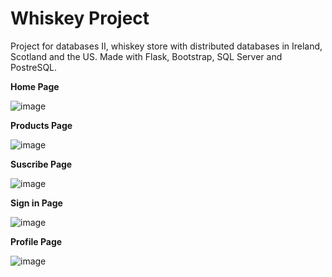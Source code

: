 # Whiskey Project
 Project for databases II, whiskey store with distributed databases in Ireland, Scotland and the US. Made with Flask, Bootstrap, SQL Server and PostreSQL.

**Home Page**

![image](https://user-images.githubusercontent.com/69733418/175338553-d76d0e02-4475-478c-a2b3-7e1ace375b8b.png)


**Products Page**

![image](https://user-images.githubusercontent.com/69733418/175338714-9c391230-0385-4d90-abe0-86b2c2dbaf2e.png)


**Suscribe Page**

![image](https://user-images.githubusercontent.com/69733418/175338808-fc1b7e1e-9fb4-46a8-9e51-808627c927d9.png)


**Sign in Page**

![image](https://user-images.githubusercontent.com/69733418/175338862-3a8ca3d5-67f6-40c3-a31f-2faeebccb2c6.png)


**Profile Page**

![image](https://user-images.githubusercontent.com/69733418/175339109-a7c89322-67ab-4b16-bde3-21e11e63b61f.png)
